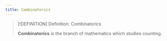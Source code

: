 ```yaml
---
title: Combinatorics
---
```


>[!DEFINITION] Definition: Combinatorics
>
>**Combinatorics** is the branch of mathematics which studies counting.
>
